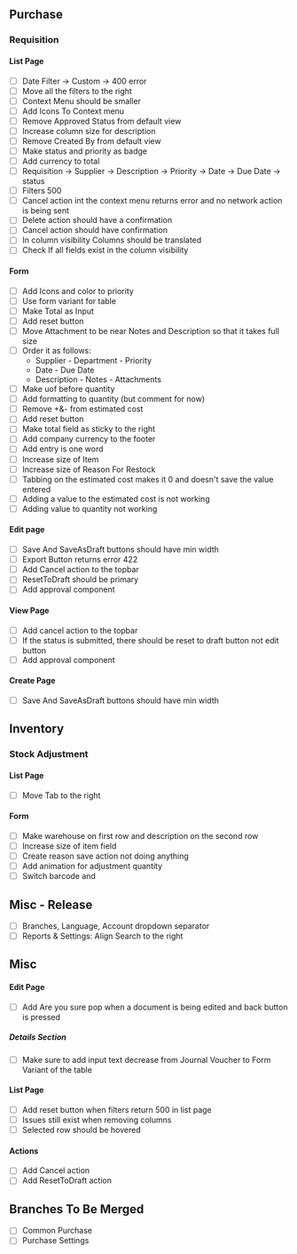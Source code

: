 ## Purchase
### Requisition
#### List Page
- [ ] Date Filter -> Custom -> 400 error
- [ ] Move all the filters to the right
- [ ] Context Menu should be smaller 
- [ ] Add Icons To Context menu
- [ ] Remove Approved Status from default view
- [ ] Increase column size for description 
- [ ] Remove Created By from default view
- [ ] Make status and priority as badge
- [ ] Add currency to total
- [ ] Requisition -> Supplier -> Description -> Priority -> Date -> Due Date -> status
- [ ] Filters 500
- [ ] Cancel action int the context menu returns error and no network action is being sent
- [ ] Delete action should have a confirmation
- [ ] Cancel action should have confirmation
- [ ] In column visibility Columns should be translated
- [ ] Check If all fields exist in the column visibility 

#### Form
- [ ] Add Icons and color to priority 
- [ ] Use form variant for table 
- [ ] Make Total as Input
- [ ] Add reset button
- [ ] Move Attachment to be near Notes and Description so that it takes full size 
- [ ] Order it as follows:
	- Supplier - Department - Priority
	- Date - Due Date
	- Description - Notes - Attachments
- [ ] Make uof before quantity
- [ ] Add formatting to quantity (but comment for now)
- [ ] Remove +&- from estimated cost 
- [ ] Add reset button
- [ ] Make total field as sticky to the right
- [ ] Add company currency to the footer 
- [ ] Add entry is one word
- [ ] Increase size of Item 
- [ ] Increase size of Reason For Restock 
- [ ] Tabbing on the estimated cost makes it 0 and doesn't save the value entered
- [ ] Adding a value to the estimated cost is not working
- [ ] Adding value to quantity not working

#### Edit page
- [ ] Save And SaveAsDraft buttons should have min width
- [ ] Export Button returns error 422
- [ ] Add Cancel action to the topbar
- [ ] ResetToDraft should be primary
- [ ] Add approval component

#### View Page
- [ ] Add cancel action to the topbar
- [ ] If the status is submitted, there should be reset to draft button not edit button
- [ ] Add approval component

#### Create Page
- [ ] Save And SaveAsDraft buttons should have min width

## Inventory
### Stock Adjustment
#### List Page
- [ ] Move Tab to the right

#### Form 
- [ ] Make warehouse on first row and description on the second row
- [ ] Increase size of item field
- [ ] Create reason save action not doing anything
- [ ] Add animation for adjustment quantity
- [ ] Switch barcode and 

## Misc - Release
- [ ] Branches, Language, Account dropdown separator 
- [ ] Reports & Settings: Align Search to the right

## Misc 
#### Edit Page
- [ ] Add Are you sure pop when a document is being edited and back button is pressed
##### Details Section
- [ ] Make sure to add input text decrease from Journal Voucher to Form Variant of the table

#### List Page
- [ ] Add reset button when filters return 500 in list page
- [ ] Issues still exist when removing columns
- [ ] Selected row should be hovered

#### Actions
-  [ ] Add Cancel action
-  [ ] Add ResetToDraft action

## Branches To Be Merged
- [ ] Common Purchase
- [ ] Purchase Settings